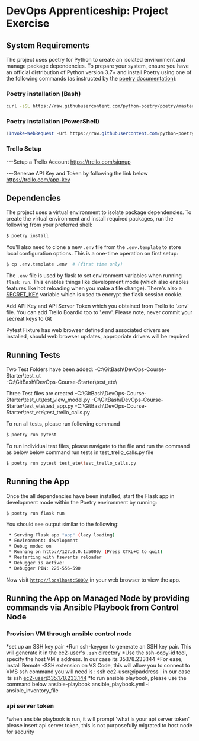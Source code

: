 # DevOps Apprenticeship: Project Exercise

## System Requirements

The project uses poetry for Python to create an isolated environment and manage package dependencies. To prepare your system, ensure you have an official distribution of Python version 3.7+ and install Poetry using one of the following commands (as instructed by the [poetry documentation](https://python-poetry.org/docs/#system-requirements)):

### Poetry installation (Bash)

```bash
curl -sSL https://raw.githubusercontent.com/python-poetry/poetry/master/install-poetry.py | python -
```

### Poetry installation (PowerShell)

```powershell
(Invoke-WebRequest -Uri https://raw.githubusercontent.com/python-poetry/poetry/master/install-poetry.py -UseBasicParsing).Content | python -
```
### Trello Setup

---Setup a Trello Account
https://trello.com/signup

---Generae API Key and Token by following the link below
https://trello.com/app-key

## Dependencies

The project uses a virtual environment to isolate package dependencies. To create the virtual environment and install required packages, run the following from your preferred shell:

```bash
$ poetry install
```

You'll also need to clone a new `.env` file from the `.env.template` to store local configuration options. This is a one-time operation on first setup:

```bash
$ cp .env.template .env  # (first time only)
```

The `.env` file is used by flask to set environment variables when running `flask run`. This enables things like development mode (which also enables features like hot reloading when you make a file change). There's also a [SECRET_KEY](https://flask.palletsprojects.com/en/1.1.x/config/#SECRET_KEY) variable which is used to encrypt the flask session cookie.

Add API Key and API Server Token which you obtained from Trello to '.env' file. You can add Trello BoardId too to '.env'. Please note, never commit your secreat keys to Git 

Pytest Fixture has web browser defined and associated drivers are installed, should web browser updates, appropriate drivers will be required


## Running Tests

Two Test Folders have been added:
-C:\GitBash\DevOps-Course-Starter\test_ut\
-C:\GitBash\DevOps-Course-Starter\test_ete\

Three Test files are created
-C:\GitBash\DevOps-Course-Starter\test_ut\test_view_model.py
-C:\GitBash\DevOps-Course-Starter\test_ete\test_app.py
-C:\GitBash\DevOps-Course-Starter\test_ete\test_trello_calls.py

To run all tests, please run following command

```bash
$ poetry run pytest
```

To run individual test files, please navigate to the file and run the command as below
below command run tests in test_trello_calls.py file

```bash
$ poetry run pytest test_ete\test_trello_calls.py 
```

## Running the App

Once the all dependencies have been installed, start the Flask app in development mode within the Poetry environment by running:
```bash
$ poetry run flask run
```

You should see output similar to the following:
```bash
 * Serving Flask app "app" (lazy loading)
 * Environment: development
 * Debug mode: on
 * Running on http://127.0.0.1:5000/ (Press CTRL+C to quit)
 * Restarting with fsevents reloader
 * Debugger is active!
 * Debugger PIN: 226-556-590
```
Now visit [`http://localhost:5000/`](http://localhost:5000/) in your web browser to view the app.

## Running the App on Managed Node by providing commands via Ansible Playbook from Control Node

### Provision VM through ansible control node
*set up an SSH key pair
*Run ssh-keygen to generate an SSH key pair. This will generate it in the ec2-user's `.ssh`
 directory
*Use the ssh-copy-id tool, specify the host VM's address. In our case its 35.178.233.144
*For ease, install Remote -SSH extension on VS Code, this will allow you to connect to VMS
ssh command you will need is : ssh ec2-user@ipaddress | in our case its ssh ec2-user@35.178.233.144
*to run ansible playbook, please use the command below
ansible-playbook ansible_playbook.yml -i ansible_inventory_file


### api server token
*when ansible playbook is run, it will prompt 'what is your api server token'
 please insert api server token, this is not purposefully migrated to host node for security 

